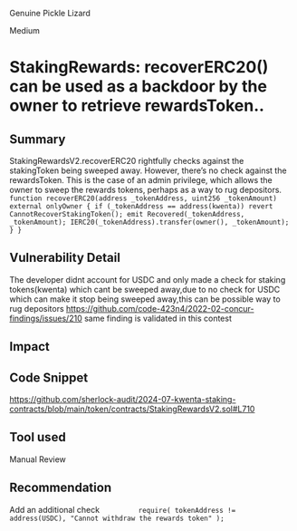Genuine Pickle Lizard

Medium

# StakingRewards: recoverERC20() can be used as a backdoor by the owner to retrieve rewardsToken..

## Summary
StakingRewardsV2.recoverERC20 rightfully checks against the stakingToken being sweeped away. However, there’s no check against the rewardsToken. This is the case of an admin privilege, which allows the owner to sweep the rewards tokens, perhaps as a way to rug depositors.
`   function recoverERC20(address _tokenAddress, uint256 _tokenAmount) external onlyOwner {
        if (_tokenAddress == address(kwenta)) revert CannotRecoverStakingToken();
        emit Recovered(_tokenAddress, _tokenAmount);
        IERC20(_tokenAddress).transfer(owner(), _tokenAmount);
    }
}`
## Vulnerability Detail
The developer didnt account for USDC and only made a check for staking tokens(kwenta) which cant be sweeped away,due to no check for USDC which can make it stop being sweeped away,this can be possible way to rug depositors 
https://github.com/code-423n4/2022-02-concur-findings/issues/210
same finding is validated in this contest
## Impact

## Code Snippet
https://github.com/sherlock-audit/2024-07-kwenta-staking-contracts/blob/main/token/contracts/StakingRewardsV2.sol#L710
## Tool used

Manual Review

## Recommendation
Add an additional check
`         require(
            tokenAddress != address(USDC),
            "Cannot withdraw the rewards token"
        );`
